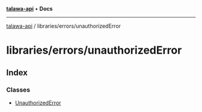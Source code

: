 [**talawa-api**](../../../README.md) • **Docs**

***

[talawa-api](../../../modules.md) / libraries/errors/unauthorizedError

# libraries/errors/unauthorizedError

## Index

### Classes

- [UnauthorizedError](classes/UnauthorizedError.md)
